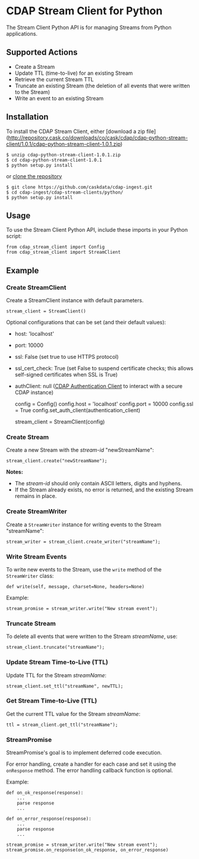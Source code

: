 # CDAP Stream Client for Python

The Stream Client Python API is for managing Streams from Python applications.

## Supported Actions

- Create a Stream
- Update TTL (time-to-live) for an existing Stream
- Retrieve the current Stream TTL
- Truncate an existing Stream (the deletion of all events that were written to the Stream)
- Write an event to an existing Stream


## Installation
To install the CDAP Stream Client, either [download a zip file]
(http://repository.cask.co/downloads/co/cask/cdap/cdap-python-stream-client/1.0.1/cdap-python-stream-client-1.0.1.zip)

    $ unzip cdap-python-stream-client-1.0.1.zip
    $ cd cdap-python-stream-client-1.0.1
    $ python setup.py install

or [clone the repository](https://github.com/caskdata/cdap-ingest)

    $ git clone https://github.com/caskdata/cdap-ingest.git
    $ cd cdap-ingest/cdap-stream-clients/python/
    $ python setup.py install


## Usage

To use the Stream Client Python API, include these imports in your Python script:

    from cdap_stream_client import Config
    from cdap_stream_client import StreamClient


## Example

### Create StreamClient

Create a StreamClient instance with default parameters.

    stream_client = StreamClient()

Optional configurations that can be set (and their default values):
- host: 'localhost'
- port: 10000
- ssl: False (set true to use HTTPS protocol)
- ssl_cert_check: True (set False to suspend certificate checks; this allows self-signed certificates when SSL is True)
- authClient: null ([CDAP Authentication Client](https://github.com/caskdata/cdap-clients/tree/develop/cdap-authentication-clients/python)
  to interact with a secure CDAP instance)

    config = Config()
    config.host = 'localhost'
    config.port = 10000
    config.ssl = True
    config.set_auth_client(authentication_client)

    stream_client = StreamClient(config)


### Create Stream

Create a new Stream with the *stream-id* "newStreamName":

    stream_client.create("newStreamName");

**Notes:**

- The *stream-id* should only contain ASCII letters, digits and hyphens.
- If the Stream already exists, no error is returned, and the existing Stream remains in place.

### Create StreamWriter

Create a ```StreamWriter``` instance for writing events to the Stream "streamName":

    stream_writer = stream_client.create_writer("streamName");

### Write Stream Events
To write new events to the Stream, use the ```write``` method of the ```StreamWriter``` class:

    def write(self, message, charset=None, headers=None)

Example:

    stream_promise = stream_writer.write("New stream event");

### Truncate Stream

To delete all events that were written to the Stream *streamName*, use:

    stream_client.truncate("streamName");

### Update Stream Time-to-Live (TTL)

Update TTL for the Stream *streamName*:

    stream_client.set_ttl("streamName", newTTL);

### Get Stream Time-to-Live (TTL)

Get the current TTL value for the Stream *streamName*:

    ttl = stream_client.get_ttl("streamName");

### StreamPromise

StreamPromise's goal is to implement deferred code execution.

For error handling, create a handler for each case and set it using the ```onResponse``` method. The error handling callback function is optional.

Example:

    def on_ok_response(response):
        ...
        parse response
        ...

    def on_error_response(response):
        ...
        parse response
        ...

    stream_promise = stream_writer.write("New stream event");
    stream_promise.on_response(on_ok_response, on_error_response)
